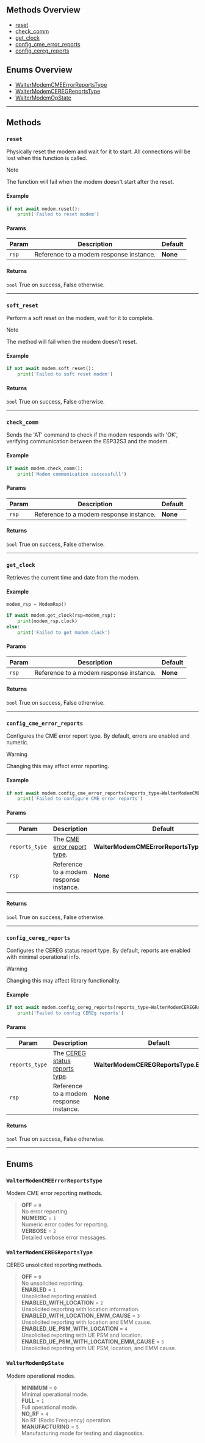 ## Methods Overview

- [reset](#reset)
- [check_comm](#check_comm)
- [get_clock](#get_clock)
- [config_cme_error_reports](#config_cme_error_reports)
- [config_cereg_reports](#config_cereg_reports)

## Enums Overview

- [WalterModemCMEErrorReportsType](#waltermodemcmeerrorreportstype)
- [WalterModemCEREGReportsType](#waltermodemceregreportstype)
- [WalterModemOpState](#waltermodemopstate)

---

## Methods

### `reset`

Physically reset the modem and wait for it to start.
All connections will be lost when this function is called.

> [!NOTE]
> The function will fail when the modem doesn't start after the reset.

#### Example

```py
if not await modem.reset():
    print('Failed to reset modem')
```

#### Params

| Param | Description                             | Default  |
| ----- | --------------------------------------- | -------- |
| `rsp` | Reference to a modem response instance. | **None** |

#### Returns

`bool`
True on success, False otherwise.

---

### `soft_reset`

Perform a soft reset on the modem, wait for it to complete.

> [!NOTE]
> The method will fail when the modem doesn't reset.

#### Example

```py
if not await modem.soft_reset():
    print('Failed to soft reset modem')
```

#### Returns

`bool`
True on success, False otherwise.

---

### `check_comm`

Sends the 'AT' command to check if the modem responds with 'OK',
verifying communication between the ESP32S3 and the modem.

#### Example

```py
if await modem.check_comm():
    print('Modem communication successfull')
```

#### Params

| Param | Description                             | Default  |
| ----- | --------------------------------------- | -------- |
| `rsp` | Reference to a modem response instance. | **None** |

#### Returns

`bool`
True on success, False otherwise.

---

### `get_clock`

Retrieves the current time and date from the modem.

#### Example

```py
modem_rsp = ModemRsp()

if await modem.get_clock(rsp=modem_rsp):
    print(modem_rsp.clock)
else:
    print('Failed to get modem clock')

```

#### Params

| Param | Description                             | Default  |
| ----- | --------------------------------------- | -------- |
| `rsp` | Reference to a modem response instance. | **None** |

#### Returns

`bool`
True on success, False otherwise.

---

### `config_cme_error_reports`

Configures the CME error report type.
By default, errors are enabled and numeric.

> [!WARNING]
> Changing this may affect error reporting.

#### Example

```py
if not await modem.config_cme_error_reports(reports_type=WalterModemCMEErrorReportsType.VERBOSE):
    print('Failed to configure CME error reports')
```

#### Params

| Param          | Description                                                   | Default                                    |
| -------------- | ------------------------------------------------------------- | ------------------------------------------ |
| `reports_type` | The [CME error report type](#waltermodemcmeerrorreportstype). | **WalterModemCMEErrorReportsType.NUMERIC** |
| `rsp`          | Reference to a modem response instance.                       | **None**                                   |

#### Returns

`bool`
True on success, False otherwise.

---

### `config_cereg_reports`

Configures the CEREG status report type.
By default, reports are enabled with minimal operational info.

> [!WARNING]
> Changing this may affect library functionality.

#### Example

```py
if not await modem.config_cereg_reports(reports_type=WalterModemCEREGReportsType.ENABLED):
    print('Failed to config CEREg reports')
```

#### Params

| Param          | Description                                                    | Default                                 |
| -------------- | -------------------------------------------------------------- | --------------------------------------- |
| `reports_type` | The [CEREG status reports type](#waltermodemceregreportstype). | **WalterModemCEREGReportsType.ENABLED** |
| `rsp`          | Reference to a modem response instance.                        | **None**                                |

#### Returns

`bool`
True on success, False otherwise.

---

## Enums

### `WalterModemCMEErrorReportsType`

Modem CME error reporting methods.

> **OFF** = `0` \
> No error reporting. \
> **NUMERIC** = `1` \
> Numeric error codes for reporting. \
> **VERBOSE** = `2` \
> Detailed verbose error messages.

### `WalterModemCEREGReportsType`

CEREG unsolicited reporting methods.

> **OFF** = `0` \
> No unsolicited reporting. \
> **ENABLED** = `1` \
> Unsolicited reporting enabled. \
> **ENABLED_WITH_LOCATION** = `2` \
> Unsolicited reporting with location information. \
> **ENABLED_WITH_LOCATION_EMM_CAUSE** = `3` \
> Unsolicited reporting with location and EMM cause. \
> **ENABLED_UE_PSM_WITH_LOCATION** = `4` \
> Unsolicited reporting with UE PSM and location. \
> **ENABLED_UE_PSM_WITH_LOCATION_EMM_CAUSE** = `5` \
> Unsolicited reporting with UE PSM, location, and EMM cause.

### `WalterModemOpState`

Modem operational modes.

> **MINIMUM** = `0` \
> Minimal operational mode. \
> **FULL** = `1` \
> Full operational mode. \
> **NO_RF** = `4` \
> No RF (Radio Frequency) operation. \
> **MANUFACTURING** = `5` \
> Manufacturing mode for testing and diagnostics.
